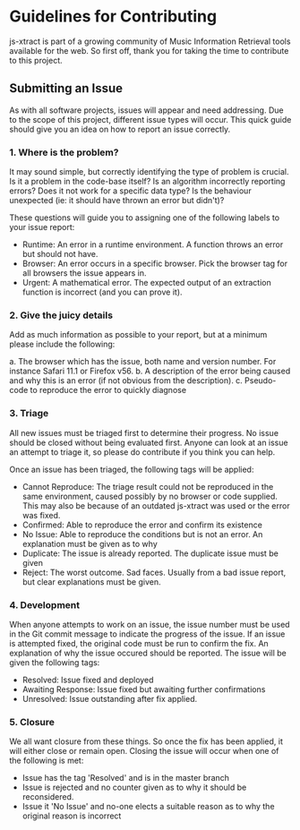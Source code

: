 # Guidelines for Contributing

js-xtract is part of a growing community of Music Information Retrieval tools available for the web. 
So first off, thank you for taking the time to contribute to this project.

## Submitting an Issue

As with all software projects, issues will appear and need addressing.
Due to the scope of this project, different issue types will occur.
This quick guide should give you an idea on how to report an issue correctly.

### 1. Where is the problem?

It may sound simple, but correctly identifying the type of problem is crucial.
Is it a problem in the code-base itself?
Is an algorithm incorrectly reporting errors?
Does it not work for a specific data type?
Is the behaviour unexpected (ie: it should have thrown an error but didn't)?

These questions will guide you to assigning one of the following labels to your issue report:
- Runtime: An error in a runtime environment. A function throws an error but should not have.
- Browser: An error occurs in a specific browser. Pick the browser tag for all browsers the issue appears in.
- Urgent: A mathematical error. The expected output of an extraction function is incorrect (and you can prove it).

### 2. Give the juicy details

Add as much information as possible to your report, but at a minimum please include the following:

a. The browser which has the issue, both name and version number. For instance Safari 11.1 or Firefox v56.
b. A description of the error being caused and why this is an error (if not obvious from the description).
c. Pseudo-code to reproduce the error to quickly diagnose

### 3. Triage

All new issues must be triaged first to determine their progress. No issue should be closed without being evaluated first.
Anyone can look at an issue an attempt to triage it, so please do contribute if you think you can help.

Once an issue has been triaged, the following tags will be applied:
- Cannot Reproduce: The triage result could not be reproduced in the same environment, caused possibly by no browser or code supplied. This may also be because of an outdated js-xtract was used or the error was fixed.
- Confirmed: Able to reproduce the error and confirm its existence
- No Issue: Able to reproduce the conditions but is not an error. An explanation must be given as to why
- Duplicate: The issue is already reported. The duplicate issue must be given
- Reject: The worst outcome. Sad faces. Usually from a bad issue report, but clear explanations must be given.

### 4. Development

When anyone attempts to work on an issue, the issue number must be used in the Git commit message to indicate the progress of the issue.
If an issue is attempted fixed, the original code must be run to confirm the fix. An explanation of why the issue occured should be reported.
The issue will be given the following tags:
- Resolved: Issue fixed and deployed
- Awaiting Response: Issue fixed but awaiting further confirmations
- Unresolved: Issue outstanding after fix applied.

### 5. Closure

We all want closure from these things. So once the fix has been applied, it will either close or remain open.
Closing the issue will occur when one of the following is met:
- Issue has the tag 'Resolved' and is in the master branch
- Issue is rejected and no counter given as to why it should be reconsidered.
- Issue it 'No Issue' and no-one elects a suitable reason as to why the original reason is incorrect
